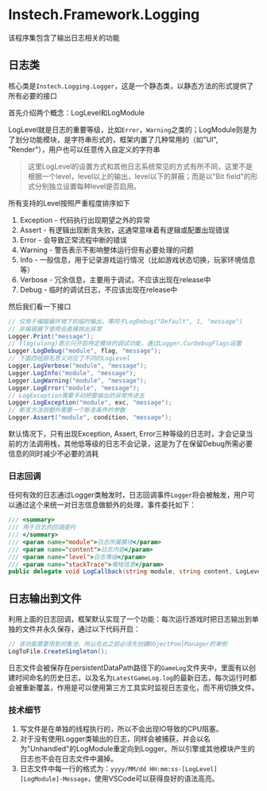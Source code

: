 # Instech.Framework.Logging

该程序集包含了输出日志相关的功能

## 日志类

核心类是`Instech.Logging.Logger`，这是一个静态类，以静态方法的形式提供了所有必要的接口

首先介绍两个概念：LogLevel和LogModule

LogLevel就是日志的重要等级，比如`Error`，`Warning`之类的；LogModule则是为了划分功能模块，是字符串形式的，框架内置了几种常用的（如"UI", "Render"），用户也可以任意传入自定义的字符串

> 这里LogLevel的设置方式和其他日志系统常见的方式有所不同，这里不是根据一个level，level以上的输出，level以下的屏蔽；而是以"Bit field"的形式分别独立设置每种level是否启用。

所有支持的Level按照严重程度排序如下

1. Exception - 代码执行出现期望之外的异常
2. Assert - 有逻辑出现断言失败，这通常意味着有逻辑或配置出现错误
3. Error - 会导致正常流程中断的错误
4. Warning - 警告表示不影响整体运行但有必要处理的问题
5. Info - 一般信息，用于记录游戏运行情况（比如游戏状态切换，玩家环境信息等）
6. Verbose - 冗余信息，主要用于调试，不应该出现在release中
7. Debug - 临时的调试日志，不应该出现在release中

然后我们看一下接口

```csharp
// 仅用于编辑器环境下的临时输出，等同于LogDebug("Default", 1, "message")
// 非编辑器下使用会直接抛出异常
Logger.Print("message");
// flag(ulong)表示只开启特定模块的调试功能，通过Logger.CurDebugFlags设置
Logger.LogDebug("module", flag, "message");
// 下面四组顾名思义对应了不同的LogLevel
Logger.LogVerbose("module", "message");
Logger.LogInfo("module", "message");
Logger.LogWarning("module", "message");
Logger.LogError("module", "message");
// LogException需要手动把要输出的异常传进去
Logger.LogException("module", exc, "message");
// 断言方法则额外需要一个断言条件的参数
Logger.Assert("module", condition, "message");
```

默认情况下，只有出现Exception, Assert, Error三种等级的日志时，才会记录当前的方法调用栈，其他低等级的日志不会记录，这是为了在保留Debug所需必要信息的同时减少不必要的消耗

### 日志回调

任何有效的日志通过Logger类触发时，日志回调事件`Logger`将会被触发，用户可以通过这个来统一对日志信息做额外的处理，事件委托如下：

```csharp
/// <summary>
/// 用于日志的回调委托
/// </summary>
/// <param name="module">日志所属模块</param>
/// <param name="content">日志内容</param>
/// <param name="level">日志等级</param>
/// <param name="stackTrace">堆栈信息</param>
public delegate void LogCallback(string module, string content, LogLevels level, StackTrace stackTrace);
```

## 日志输出到文件

利用上面的日志回调，框架默认实现了一个功能：每次运行游戏时把日志输出到单独的文件并永久保存，通过以下代码开启：

```csharp
// 该功能需要用到对象池，所以在此之前必须先创建ObjectPoolManager的单例
LogToFile.CreateSingleton();
```

日志文件会被保存在persistentDataPath路径下的`GameLog`文件夹中，里面有以创建时间命名的历史日志，以及名为`LatestGameLog.log`的最新日志，每次运行时都会被重新覆盖，作用是可以使用第三方工具实时监视日志变化，而不用切换文件。

### 技术细节

1. 写文件是在单独的线程执行的，所以不会出现IO导致的CPU阻塞。
2. 对于没有使用Logger类输出的日志，同样会被捕获，并会以名为"Unhandled"的LogModule重定向到Logger。所以引擎或其他模块产生的日志也不会在日志文件中漏掉。
3. 日志文件中每一行的格式为：`yyyy/MM/dd HH:mm:ss-[LogLevel][LogModule]-Message`，使用VSCode可以获得良好的语法高亮。
